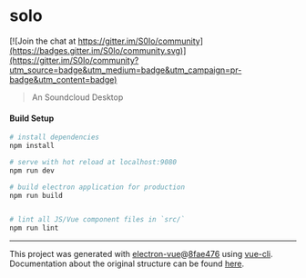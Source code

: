 # solo

[![Join the chat at https://gitter.im/S0Io/community](https://badges.gitter.im/S0Io/community.svg)](https://gitter.im/S0Io/community?utm_source=badge&utm_medium=badge&utm_campaign=pr-badge&utm_content=badge)

> An Soundcloud Desktop

#### Build Setup

``` bash
# install dependencies
npm install

# serve with hot reload at localhost:9080
npm run dev

# build electron application for production
npm run build


# lint all JS/Vue component files in `src/`
npm run lint

```

---

This project was generated with [electron-vue](https://github.com/SimulatedGREG/electron-vue)@[8fae476](https://github.com/SimulatedGREG/electron-vue/tree/8fae4763e9d225d3691b627e83b9e09b56f6c935) using [vue-cli](https://github.com/vuejs/vue-cli). Documentation about the original structure can be found [here](https://simulatedgreg.gitbooks.io/electron-vue/content/index.html).
